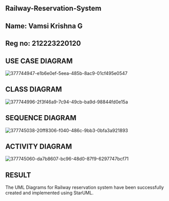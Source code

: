 ## Railway-Reservation-System
## Name: Vamsi Krishna G
## Reg no: 212223220120
## USE CASE DIAGRAM
![377744947-e1b6e0ef-5eea-485b-8ac9-01cf495e0547](https://github.com/user-attachments/assets/c08805c9-2254-4310-972c-ca55fd8810be)

## CLASS DIAGRAM
![377744996-2f3f46a9-7c94-49cb-ba9d-98844fd0e15a](https://github.com/user-attachments/assets/0be5b8b4-e0f5-4cec-95cf-367b933e9ba9)


## SEQUENCE DIAGRAM
![377745038-20ff8306-f040-486c-9bb3-0bfa3a921893](https://github.com/user-attachments/assets/e967128b-3d7b-4c01-bae1-58f1e334438b)

## ACTIVITY DIAGRAM
![377745060-da7b8607-bc96-48d0-87f9-6297747bcf71](https://github.com/user-attachments/assets/df5ae0be-22ed-4e02-aa49-9671c99b9c84)

## RESULT
The UML Diagrams for Railway reservation system have been successfully created and implemented using StarUML.
